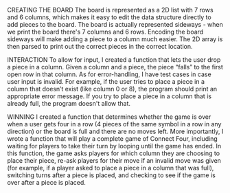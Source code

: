 CREATING THE BOARD
The board is represented as a 2D list with 7 rows and 6 columns, which makes it easy to edit the data structure directly to add pieces to the board. The board is actually represented sideways - when we print the board there's 7 columns and 6 rows. Encoding the board sideways will make adding a piece to a column much easier. The 2D array is then parsed to print out the correct pieces in the correct location.

INTERACTION
To allow for input, I created a function that lets the user drop a piece in a column. Given a column and a piece, the piece “falls” to the first open row in that column. As for error-handling, I have test cases in case user input is invalid. For example, if the user tries to place a piece in a column that doesn’t exist (like column 0 or 8), the program should print an appropriate error message. If you try to place a piece in a column that is already full, the program doesn't allow that.

WINNING
I created a function that determines whether the game is over when a user gets four in a row (4 pieces of the same symbol in a row in any direction) or the board is full and there are no moves left. More importantly, I wrote a function that will play a complete game of Connect Four, including waiting for players to take their turn by looping until the game has ended. In this function, the game asks players for which column they are choosing to place their piece, re-ask players for their move if an invalid move was given (for example, if a player asked to place a piece in a column that was full), switching turns after a piece is placed, and checking to see if the game is over after a piece is placed.
